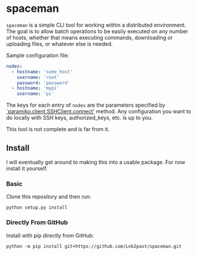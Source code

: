 # spaceman

`spaceman` is a simple CLI tool for working within a distributed environment. The goal is to allow batch operations to be easily executed on any number of hosts, whether that means executing commands, downloading or uploading files, or whatever else is needed.

Sample configuration file:

```yaml
nodes:
  - hostname: 'some_host'
    username: 'root'
    password: 'password'
  - hostname: 'mypi'
    username: 'pi'
```

The keys for each entry of `nodes` are the parameters specified by [`paramiko.client.SSHClient.connect'](http://docs.paramiko.org/en/stable/api/client.html#paramiko.client.SSHClient.connect) method. Any configuration you want to do locally with SSH keys, authorized_keys, etc. is up to you.

This tool is not complete and is far from it.

## Install

I will eventually get around to making this into a usable package. For now install it yourself.

### Basic

Clone this repository and then run:

```shell
python setup.py install
```

### Directly From GitHub

Install with pip directly from GitHub:

```shell
python -m pip install git+https://github.com/Lnk2past/spaceman.git
```
